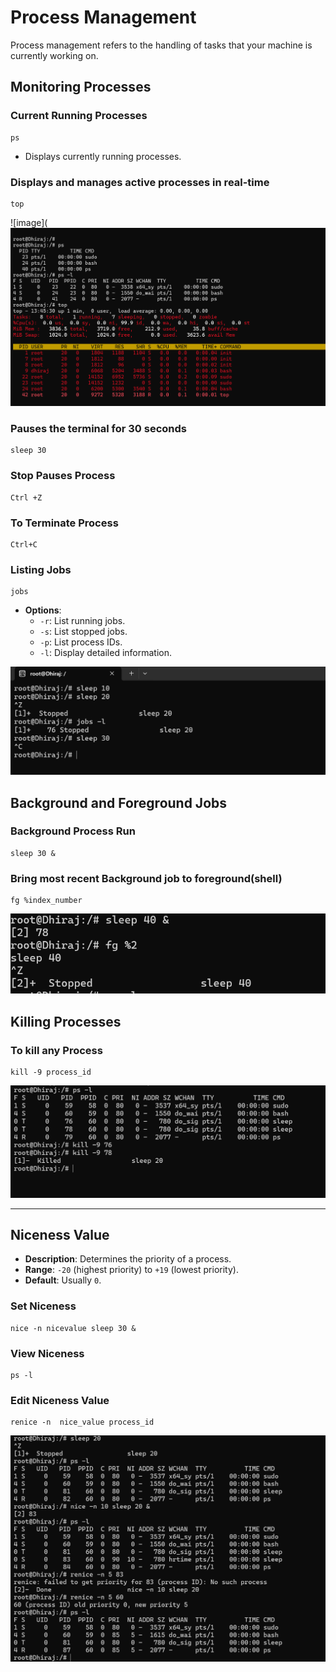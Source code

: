 # Process Management

Process management refers to the handling of tasks that your machine is currently working on.

## Monitoring Processes

### Current Running Processes
````
ps 
````
- Displays currently running processes.

### Displays and manages active processes in real-time
````
top
````


![image](![image](https://github.com/DhirajDeshmukh8239/Linux/blob/ad421691b10b7667ebab7c2ff20f642b27395079/Screenshot%202025-07-17%20191540.png)


### Pauses the terminal for 30 seconds
````
sleep 30
````
### Stop Pauses Process 
````
Ctrl +Z
````
### To Terminate Process
````
Ctrl+C
````
### Listing Jobs
````
jobs
````
- **Options**:
  - `-r`: List running jobs.
  - `-s`: List stopped jobs.
  - `-p`: List process IDs.
  - `-l`: Display detailed information.


![image](https://github.com/DhirajDeshmukh8239/Linux/blob/a224c11b6fd5937b8e254a3a6a0ac91f98124f24/Screenshot%202025-07-17%20191743.png)


## Background and Foreground Jobs
### Background Process Run
````
sleep 30 &
````
### Bring most recent Background job to foreground(shell)
````
fg %index_number
````

![image](https://github.com/DhirajDeshmukh8239/Linux/blob/59ab2f18be36a5fa91ec63d51b0eca2807217447/Screenshot%202025-07-17%20192434.png)


## Killing Processes
### To kill any Process
````
kill -9 process_id
````

![image](https://github.com/DhirajDeshmukh8239/Linux/blob/9656b69fa193a7a85c472c008b84ca1b0a62d56a/Screenshot%202025-07-17%20192443.png)

---

## Niceness Value
- **Description**: Determines the priority of a process.
- **Range**: `-20` (highest priority) to `+19` (lowest priority).
- **Default**: Usually `0`.


### Set Niceness
   ````
   nice -n nicevalue sleep 30 &
   ````

### View Niceness
   ````
   ps -l
   ````
### Edit Niceness Value
   ````
   renice -n  nice_value process_id
   ````

![image](https://github.com/DhirajDeshmukh8239/Linux/blob/d8df260a00880d1a83aa48c9420da535af249d03/Screenshot%202025-07-17%20192726.png)

